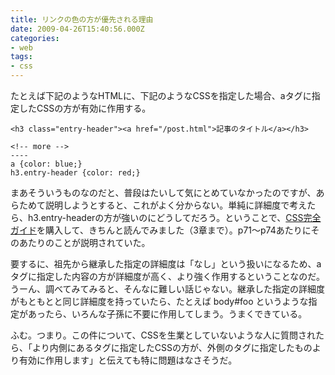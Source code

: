 ```yaml
---
title: リンクの色の方が優先される理由
date: 2009-04-26T15:40:56.000Z
categories:
- web
tags:
- css
---
```

たとえば下記のようなHTMLに、下記のようなCSSを指定した場合、aタグに指定したCSSの方が有効に作用する。

```
<h3 class="entry-header"><a href="/post.html">記事のタイトル</a></h3>

<!-- more -->
----
a {color: blue;}
h3.entry-header {color: red;}

```

まあそういうものなのだと、普段はたいして気にとめていなかったのですが、あらためて説明しようとすると、これがよく分からない。単純に詳細度で考えたら、h3.entry-headerの方が強いのにどうしてだろう。ということで、[CSS完全ガイド](http://www.amazon.co.jp/gp/product/487311232X?ie=UTF8&tag=yutakayamaguc-22&linkCode=xm2&camp=247&creativeASIN=487311232X)を購入して、きちんと読んでみました（3章まで）。p71〜p74あたりにそのあたりのことが説明されていた。

要するに、祖先から継承した指定の詳細度は「なし」という扱いになるため、aタグに指定した内容の方が詳細度が高く、より強く作用するということなのだ。うーん、調べてみてみると、そんなに難しい話じゃない。継承した指定の詳細度がもともとと同じ詳細度を持っていたら、たとえば body#foo というような指定があったら、いろんな子孫に不要に作用してしまう。うまくできている。

ふむ。つまり。この件について、CSSを生業としていないような人に質問されたら、「より内側にあるタグに指定したCSSの方が、外側のタグに指定したものより有効に作用します」と伝えても特に問題はなさそうだ。
